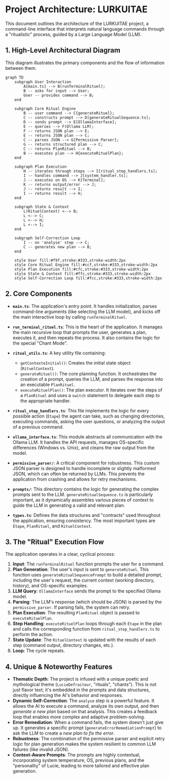 # Project Architecture: LURKUITAE

This document outlines the architecture of the LURKUITAE project, a command-line interface that interprets natural language commands through a "ritualistic" process, guided by a Large Language Model (LLM).

## 1. High-Level Architectural Diagram

This diagram illustrates the primary components and the flow of information between them.

```mermaid
graph TD
    subgraph User Interaction
        A[main.ts] --> B(runTerminalRituel);
        B -- asks for input --> User;
        User -- provides command --> B;
    end

    subgraph Core Ritual Engine
        B -- user command --> C{generateRituel};
        C -- constructs prompt --> D[generateRitualSequence.ts];
        D -- sends prompt --> E[OllamaInterface];
        E -- queries --> F(Ollama LLM);
        F -- returns JSON plan --> E;
        E -- returns JSON plan --> C;
        C -- parses JSON --> G[Permissive Parser];
        G -- returns structured plan --> C;
        C -- returns PlanRituel --> B;
        B -- executes plan --> H{executeRituelPlan};
    end

    subgraph Plan Execution
        H -- iterates through steps --> I[ritual_step_handlers.ts];
        I -- handles command --> J[system_handler.ts];
        J -- executes on OS --> K[Terminal];
        K -- returns output/error --> J;
        J -- returns result --> I;
        I -- returns result --> H;
    end

    subgraph State & Context
        L(RituelContext) <--> B;
        L <--> C;
        L <--> H;
        L <--> I;
    end

    subgraph Self-Correction Loop
        I -- on 'analyse' step --> C;
        C -- generates new plan --> B;
    end

    style User fill:#f9f,stroke:#333,stroke-width:2px
    style Core Ritual Engine fill:#ccf,stroke:#333,stroke-width:2px
    style Plan Execution fill:#cfc,stroke:#333,stroke-width:2px
    style State & Context fill:#ffc,stroke:#333,stroke-width:2px
    style Self-Correction Loop fill:#fcc,stroke:#333,stroke-width:2px
```

## 2. Core Components

*   **`main.ts`**: The application's entry point. It handles initialization, parses command-line arguments (like selecting the LLM model), and kicks off the main interactive loop by calling `runTerminalRituel`.

*   **`run_terminal_rituel.ts`**: This is the heart of the application. It manages the main recursive loop that prompts the user, generates a plan, executes it, and then repeats the process. It also contains the logic for the special "Chant Mode".

*   **`ritual_utils.ts`**: A key utility file containing:
    *   `getContexteInitial()`: Creates the initial state object (`RituelContext`).
    *   `generateRituel()`: The core planning function. It orchestrates the creation of a prompt, queries the LLM, and parses the response into an executable `PlanRituel`.
    *   `executeRituelPlan()`: The plan executor. It iterates over the steps of a `PlanRituel` and uses a `switch` statement to delegate each step to the appropriate handler.

*   **`ritual_step_handlers.ts`**: This file implements the logic for every possible action (`Étape`) the agent can take, such as changing directories, executing commands, asking the user questions, or analyzing the output of a previous command.

*   **`ollama_interface.ts`**: This module abstracts all communication with the Ollama LLM. It handles the API requests, manages OS-specific differences (Windows vs. Unix), and cleans the raw output from the model.

*   **`permissive_parser/`**: A critical component for robustness. This custom JSON parser is designed to handle incomplete or slightly malformed JSON, which can often be returned by LLMs. This prevents the application from crashing and allows for retry mechanisms.

*   **`prompts/`**: This directory contains the logic for generating the complex prompts sent to the LLM. `generateRitualSequence.ts` is particularly important, as it dynamically assembles various pieces of context to guide the LLM in generating a valid and relevant plan.

*   **`types.ts`**: Defines the data structures and "contracts" used throughout the application, ensuring consistency. The most important types are `Étape`, `PlanRituel`, and `RituelContext`.

## 3. The "Ritual" Execution Flow

The application operates in a clear, cyclical process:

1.  **Input**: The `runTerminalRituel` function prompts the user for a command.
2.  **Plan Generation**: The user's input is sent to `generateRituel`. This function uses `generateRitualSequencePrompt` to build a detailed prompt, including the user's request, the current context (working directory, history), and OS-specific examples.
3.  **LLM Query**: `OllamaInterface` sends the prompt to the specified Ollama model.
4.  **Parsing**: The LLM's response (which should be JSON) is parsed by the `permissive_parser`. If parsing fails, the system can retry.
5.  **Plan Execution**: The resulting `PlanRituel` object is passed to `executeRituelPlan`.
6.  **Step Handling**: `executeRituelPlan` loops through each `Étape` in the plan and calls the corresponding function from `ritual_step_handlers.ts` to perform the action.
7.  **State Update**: The `RituelContext` is updated with the results of each step (command output, directory changes, etc.).
8.  **Loop**: The cycle repeats.

## 4. Unique & Noteworthy Features

*   **Thematic Depth**: The project is infused with a unique poetic and mythological theme (`LucieDefraiteur`, "rituals", "chants"). This is not just flavor text; it's embedded in the prompts and data structures, directly influencing the AI's behavior and responses.
*   **Dynamic Self-Correction**: The `analyse` step is a powerful feature. It allows the AI to execute a command, analyze its own output, and then *generate a new plan* based on that analysis. This creates a feedback loop that enables more complex and adaptive problem-solving.
*   **Error Remediation**: When a command fails, the system doesn't just give up. It generates a specific prompt (`generateErrorRemediationPrompt`) to ask the LLM to create a *new plan to fix the error*.
*   **Robustness**: The combination of the permissive parser and explicit retry logic for plan generation makes the system resilient to common LLM failures (like invalid JSON).
*   **Context-Aware Prompts**: The prompts are highly contextual, incorporating system temperature, OS, previous plans, and the "personality" of Lucie, leading to more tailored and effective plan generation.